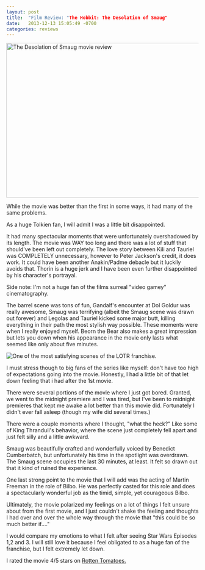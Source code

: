 ```yaml
---
layout: post
title:  "Film Review: "The Hobbit: The Desolation of Smaug"
date:   2013-12-13 15:05:49 -0700
categories: reviews
---
```

<img src="http://cdn.fansided.com/wp-content/blogs.dir/229/files/2013/10/The-Hobbit-Desolation-of-Smaug-Poster.jpg" width="650" height="406" alt="The Desolation of Smaug movie review">

While the movie was better than the first in some ways, it had many of the same problems.

As a huge Tolkien fan, I will admit I was a little bit disappointed.

It had many spectacular moments that were unfortunately overshadowed by its length. The movie was WAY too long and there was a lot of stuff that should've been left out completely. The love story between Kili and Tauriel was COMPLETELY unnecessary, however to Peter Jackson's credit, it does work. It could have been another Anakin/Padme debacle but it luckily avoids that.
Thorin is a huge jerk and I have been even further disappointed by his character's portrayal.

Side note: I'm not a huge fan of the films surreal "video gamey" cinematography.

The barrel scene was tons of fun, Gandalf's encounter at Dol Goldur was really awesome, Smaug was terrifying (albeit the Smaug scene was drawn out forever) and Legolas and Tauriel kicked some major butt, killing everything in their path the most stylish way possible. These moments were when I really enjoyed myself. Beorn the Bear also makes a great impression but lets you down when his appearance in the movie only lasts what seemed like only about five minutes.

<img src="http://i1.cdnds.net/13/34/618x396/movies-the-hobbit-desolation-of-smaug-dwarves.jpg" alt="One of the most satisfying scenes of the LOTR franchise.">

I must stress though to big fans of the series like myself: don't have too high of expectations going into the movie.
Honestly, I had a little bit of that let down feeling that i had after the 1st movie.

There were several portions of the movie where I just got bored. Granted, we went to the midnight premiere and I was tired, but I've been to midnight premieres that kept me awake a lot better than this movie did. Fortunately I didn't ever fall asleep (though my wife did several times.)

There were a couple moments where I thought, "what the heck?" Like some of King Thranduil's behavior, where the scene just completely fell apart and just felt silly and a little awkward.

Smaug was beautifully crafted and wonderfully voiced by Benedict Cumberbatch, but unfortunately his time in the spotlight was overdrawn. The Smaug scene occupies the last 30 minutes, at least. It felt so drawn out that it kind of ruined the experience.

One last strong point to the movie that I will add was the acting of Martin Freeman in the role of Bilbo. He was perfectly casted for this role and does a spectacularly wonderful job as the timid, simple, yet courageous Bilbo.

Ultimately, the movie polarized my feelings on a lot of things I felt unsure about from the first movie, and I just couldn't shake the feeling and thoughts I had over and over the whole way through the movie that "this could be so much better if...."

I would compare my emotions to what I felt after seeing Star Wars Episodes 1,2 and 3. I will still love it because I feel obligated to as a huge fan of the franchise, but I felt extremely let down.

I rated the movie 4/5 stars on [Rotten Tomatoes.](http://www.rottentomatoes.com)
